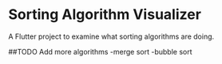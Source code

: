 # Sorting Algorithm Visualizer

A Flutter project to examine what sorting algorithms are doing.

##TODO
Add more algorithms
  -merge sort
  -bubble sort
